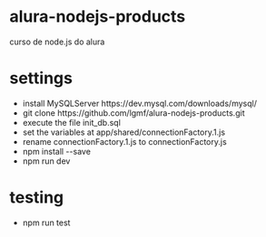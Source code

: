 # alura-nodejs-products
curso de node.js do alura

# settings
<ul>
<li> install MySQLServer https://dev.mysql.com/downloads/mysql/</li> 
<li> git clone https://github.com/lgmf/alura-nodejs-products.git</li>
<li> execute the file init_db.sql
<li> set the variables at app/shared/connectionFactory.1.js</li>
<li> rename connectionFactory.1.js to connectionFactory.js</li>
<li> npm install --save</li> 
<li> npm run dev</li>
</ul>

# testing
<ul>
  <li>npm run test</li>
</ul>
